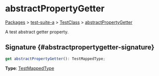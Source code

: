# abstractPropertyGetter

[Packages](/) > [test-suite-a](/test-suite-a/) > [TestClass](/test-suite-a/testclass-class/) > [abstractPropertyGetter](/test-suite-a/testclass-class/abstractpropertygetter-property)

A test abstract getter property.

## Signature {#abstractpropertygetter-signature}

```typescript
get abstractPropertyGetter(): TestMappedType;
```

**Type**: [TestMappedType](/test-suite-a/testmappedtype-typealias/)
